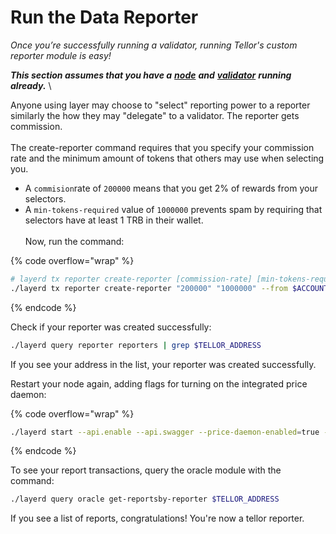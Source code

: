 # Run the Data Reporter

_Once you’re successfully running a validator, running Tellor's custom reporter module is easy!_&#x20;

_**This section assumes that you have a**_ [_**node**_](run-layer/) _**and**_ [_**validator**_](run-a-layer-validator/) _**running already.**_ \


Anyone using layer may choose to "select" reporting power to a reporter similarly the how they may "delegate" to a validator. The reporter gets commission. \
\
The create-reporter command requires that you specify your commission rate and the minimum amount of tokens that others may use when selecting you.&#x20;

* A `commision`rate of `200000` means that you get 2% of rewards from your selectors.
* A `min-tokens-required` value of `1000000` prevents spam by requiring that selectors have at least 1 TRB in their wallet.\
  \
  Now, run the command:

{% code overflow="wrap" %}
```bash
# layerd tx reporter create-reporter [commission-rate] [min-tokens-required] [flags]
./layerd tx reporter create-reporter "200000" "1000000" --from $ACCOUNT_NAME --chain-id layertest-2 --fees 10loya --yes
```
{% endcode %}

Check if your reporter was created successfully:

```sh
./layerd query reporter reporters | grep $TELLOR_ADDRESS
```

If you see your address in the list, your reporter was created successfully.

Restart your node again, adding flags for turning on the integrated price daemon:

{% code overflow="wrap" %}
```bash
./layerd start --api.enable --api.swagger --price-daemon-enabled=true --panic-on-daemon-failure-enabled=false --key-name $ACCOUNT_NAME --home ~/.layer
```
{% endcode %}

To see your report transactions, query the oracle module with the command:

```sh
./layerd query oracle get-reportsby-reporter $TELLOR_ADDRESS
```

If you see a list of reports, congratulations! You're now a tellor reporter.&#x20;
